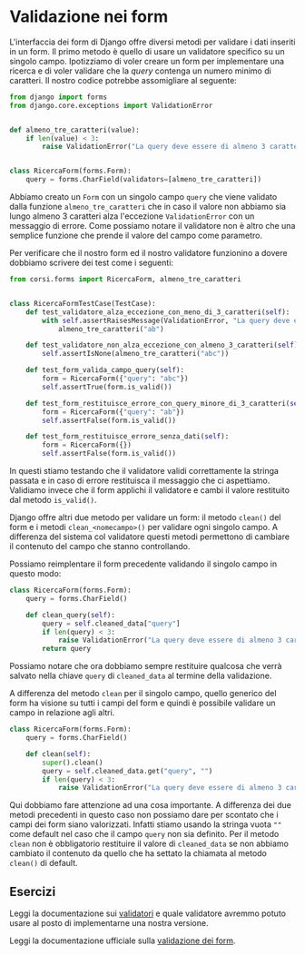 # Validazione nei form

L'interfaccia dei form di Django offre diversi metodi per validare i dati inseriti in un form.
Il primo metodo è quello di usare un validatore specifico su un singolo campo. Ipotizziamo di voler
creare un form per implementare una ricerca e di voler validare che la *query* contenga un numero
minimo di caratteri. Il nostro codice potrebbe assomigliare al seguente:

```python
from django import forms
from django.core.exceptions import ValidationError


def almeno_tre_caratteri(value):
    if len(value) < 3:
        raise ValidationError("La query deve essere di almeno 3 caratteri")


class RicercaForm(forms.Form):
    query = forms.CharField(validators=[almeno_tre_caratteri])
```

Abbiamo creato un `Form` con un singolo campo `query` che viene validato dalla funzione
`almeno_tre_caratteri` che in caso il valore non abbiamo sia lungo almeno 3 caratteri alza l'eccezione
`ValidationError` con un messaggio di errore. Come possiamo notare il validatore non è altro che una
semplice funzione che prende il valore del campo come parametro.

Per verificare che il nostro form ed il nostro validatore funzionino a dovere dobbiamo scrivere dei
test come i seguenti:

```python
from corsi.forms import RicercaForm, almeno_tre_caratteri


class RicercaFormTestCase(TestCase):
    def test_validatore_alza_eccezione_con_meno_di_3_caratteri(self):
        with self.assertRaisesMessage(ValidationError, "La query deve essere di almeno 3 caratteri"):
            almeno_tre_caratteri("ab")

    def test_validatore_non_alza_eccezione_con_almeno_3_caratteri(self):
        self.assertIsNone(almeno_tre_caratteri("abc"))

    def test_form_valida_campo_query(self):
        form = RicercaForm({"query": "abc"})
        self.assertTrue(form.is_valid())

    def test_form_restituisce_errore_con_query_minore_di_3_caratteri(self):
        form = RicercaForm({"query": "ab"})
        self.assertFalse(form.is_valid())

    def test_form_restituisce_errore_senza_dati(self):
        form = RicercaForm({})
        self.assertFalse(form.is_valid())
```

In questi stiamo testando che il validatore validi correttamente la stringa passata e in caso di
errore restituisca il messaggio che ci aspettiamo. Validiamo invece che il form applichi il validatore
e cambi il valore restituito dal metodo `is_valid()`.

Django offre altri due metodo per validare un form: il metodo `clean()` del form e i metodi
`clean_<nomecampo>()` per validare ogni singolo campo. A differenza del sistema col validatore questi
metodi permettono di cambiare il contenuto del campo che stanno controllando.

Possiamo reimplentare il form precedente validando il singolo campo in questo modo:

```python
class RicercaForm(forms.Form):
    query = forms.CharField()

    def clean_query(self):
        query = self.cleaned_data["query"]
        if len(query) < 3:
            raise ValidationError("La query deve essere di almeno 3 caratteri")
        return query
```

Possiamo notare che ora dobbiamo sempre restituire qualcosa che verrà salvato nella chiave `query`
di `cleaned_data` al termine della validazione.

A differenza del metodo `clean` per il singolo campo, quello generico del form ha visione su tutti i
campi del form e quindi è possibile validare un campo in relazione agli altri.

```python
class RicercaForm(forms.Form):
    query = forms.CharField()

    def clean(self):
        super().clean()
        query = self.cleaned_data.get("query", "")
        if len(query) < 3:
            raise ValidationError("La query deve essere di almeno 3 caratteri")
```

Qui dobbiamo fare attenzione ad una cosa importante. A differenza dei due metodi precedenti in questo
caso non possiamo dare per scontato che i campi dei form siano valorizzati. Infatti stiamo usando la
stringa vuota `""` come default nel caso che il campo `query` non sia definito. Per il metodo `clean`
non è obbligatorio restituire il valore di `cleaned_data` se non abbiamo cambiato il contenuto da quello
che ha settato la chiamata al metodo `clean()` di default.

## Esercizi

Leggi la documentazione sui [validatori](https://docs.djangoproject.com/en/3.2/ref/validators/) e quale
validatore avremmo potuto usare al posto di implementarne una nostra versione.

Leggi la documentazione ufficiale sulla
[validazione dei form](https://docs.djangoproject.com/en/3.2/ref/forms/validation/).
